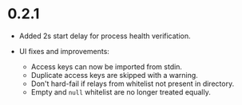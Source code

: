 # 0.2.1

- Added 2s start delay for process health verification.

- UI fixes and improvements:
  - Access keys can now be imported from stdin.
  - Duplicate access keys are skipped with a warning.
  - Don't hard-fail if relays from whitelist not present in directory.
  - Empty and `null` whitelist are no longer treated equally.

